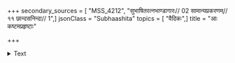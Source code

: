 +++
secondary_sources = [ "MSS_4212", "सुभाषितरत्नभाण्डागारः// 02 सामान्यप्रकरणम्// ११ छान्दसनिन्दा// 1",]
jsonClass = "Subhaashita"
topics = [ "वैदिकः",]
title = "आः कष्टमप्रहृष्टाः"

+++

<details><summary>Text</summary>

आः कष्टमप्रःऋष्टाः शिष्टा अपि वित्तचापलाविष्टाः।  
अध्यापयन्ति वेदान् आदाय चिराय मासि मासि भृतिम्॥
</details>
